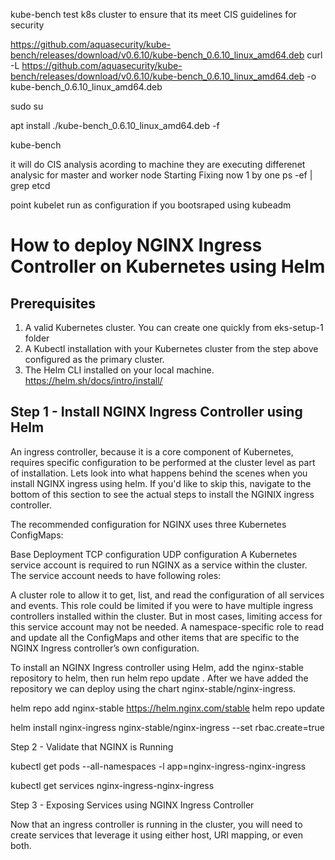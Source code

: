 kube-bench test k8s cluster to ensure that its meet CIS guidelines for security

https://github.com/aquasecurity/kube-bench/releases/download/v0.6.10/kube-bench_0.6.10_linux_amd64.deb
curl -L https://github.com/aquasecurity/kube-bench/releases/download/v0.6.10/kube-bench_0.6.10_linux_amd64.deb
-o kube-bench_0.6.10_linux_amd64.deb

sudo su

apt install ./kube-bench_0.6.10_linux_amd64.deb -f

kube-bench

it will do CIS analysis acording to machine they are executing differenet analysic for master and
worker node
Starting Fixing now 1 by one
ps -ef | grep etcd

point
kubelet run as configuration if you bootsraped using kubeadm

# How to deploy NGINX Ingress Controller on Kubernetes using Helm

## Prerequisites

1. A valid Kubernetes cluster. You can create one quickly from eks-setup-1 folder
1. A Kubectl installation with your Kubernetes cluster from the step above configured as the primary cluster.
1. The Helm CLI installed on your local machine.
   https://helm.sh/docs/intro/install/

## Step 1 - Install NGINX Ingress Controller using Helm

An ingress controller, because it is a core component of Kubernetes, requires specific configuration to be performed at the cluster level as part of installation. Lets look into what happens behind the scenes when you install NGINX ingress using helm. If you'd like to skip this, navigate to the bottom of this section to see the actual steps to install the NGINIX ingress controller.

The recommended configuration for NGINX uses three Kubernetes ConfigMaps:

Base Deployment
TCP configuration
UDP configuration
A Kubernetes service account is required to run NGINX as a service within the cluster. The service account needs to have following roles:

A cluster role to allow it to get, list, and read the configuration of all services and events. This role could be limited if you were to have multiple ingress controllers installed within the cluster. But in most cases, limiting access for this service account may not be needed.
A namespace-specific role to read and update all the ConfigMaps and other items that are specific to the NGINX Ingress controller’s own configuration.

To install an NGINX Ingress controller using Helm, add the nginx-stable repository to helm, then run helm repo update . After we have added the repository we can deploy using the chart nginx-stable/nginx-ingress.

helm repo add nginx-stable https://helm.nginx.com/stable
helm repo update

helm install nginx-ingress nginx-stable/nginx-ingress --set rbac.create=true

Step 2 - Validate that NGINX is Running

kubectl get pods --all-namespaces -l app=nginx-ingress-nginx-ingress

kubectl get services nginx-ingress-nginx-ingress

Step 3 - Exposing Services using NGINX Ingress Controller

Now that an ingress controller is running in the cluster, you will need to create services that leverage it using either host, URI mapping, or even both.

